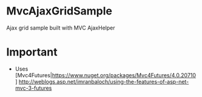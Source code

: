 MvcAjaxGridSample
=================

Ajax grid sample built with MVC AjaxHelper

Important
=================
* Uses [Mvc4Futures|https://www.nuget.org/packages/Mvc4Futures/4.0.20710] http://weblogs.asp.net/imranbaloch/using-the-features-of-asp-net-mvc-3-futures
